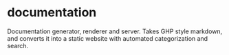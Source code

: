 # documentation
Documentation generator, renderer and server. Takes GHP style markdown, and converts it into a static website with automated categorization and search.

